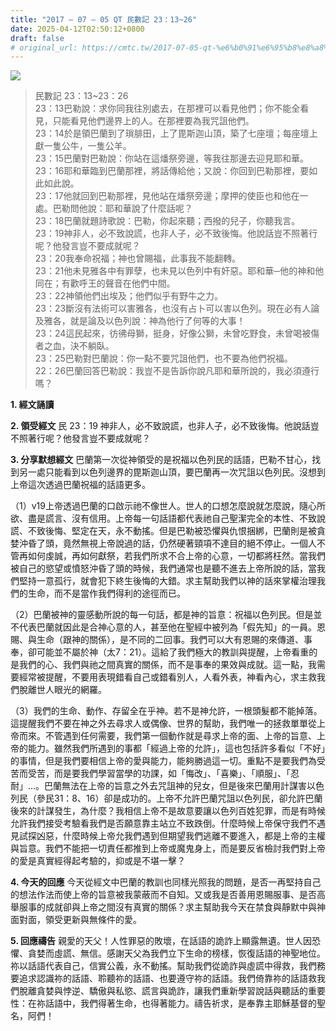 ```yaml
---
title: "2017 – 07 – 05 QT 民數記 23：13~26"
date: 2025-04-12T02:50:12+0800
draft: false
# original_url: https://cmtc.tw/2017-07-05-qt-%e6%b0%91%e6%95%b8%e8%a8%98-23%ef%bc%9a1326
---
```


![](/images/qt.jpg)
> 民數記 23：13\~23：26  
> 23：13巴勒說：求你同我往別處去，在那裡可以看見他們；你不能全看見，只能看見他們邊界上的人。在那裡要為我咒詛他們。  
> 23：14於是領巴蘭到了瑣腓田，上了毘斯迦山頂，築了七座壇；每座壇上獻一隻公牛，一隻公羊。  
> 23：15巴蘭對巴勒說：你站在這燔祭旁邊，等我往那邊去迎見耶和華。  
> 23：16耶和華臨到巴蘭那裡，將話傳給他；又說：你回到巴勒那裡，要如此如此說。  
> 23：17他就回到巴勒那裡，見他站在燔祭旁邊；摩押的使臣也和他在一處。巴勒問他說：耶和華說了什麼話呢？  
> 23：18巴蘭就題詩歌說：巴勒，你起來聽；西撥的兒子，你聽我言。  
> 23：19神非人，必不致說謊，也非人子，必不致後悔。他說話豈不照著行呢？他發言豈不要成就呢？  
> 23：20我奉命祝福；神也曾賜福，此事我不能翻轉。  
> 23：21他未見雅各中有罪孽，也未見以色列中有奸惡。耶和華─他的神和他同在；有歡呼王的聲音在他們中間。  
> 23：22神領他們出埃及；他們似乎有野牛之力。  
> 23：23斷沒有法術可以害雅各，也沒有占卜可以害以色列。現在必有人論及雅各，就是論及以色列說：神為他行了何等的大事！  
> 23：24這民起來，彷彿母獅，挺身，好像公獅，未曾吃野食，未曾喝被傷者之血，決不躺臥。  
> 23：25巴勒對巴蘭說：你一點不要咒詛他們，也不要為他們祝福。  
> 22：26巴蘭回答巴勒說：我豈不是告訴你說凡耶和華所說的，我必須遵行嗎？

**1. 經文誦讀**

**2. 領受經文**
民 23：19 神非人，必不致說謊，也非人子，必不致後悔。他說話豈不照著行呢？他發言豈不要成就呢？

**3. 分享默想經文**
巴蘭第一次從神領受的是祝福以色列民的話語，巴勒不甘心，找到另一處只能看到以色列邊界的毘斯迦山頂，要巴蘭再一次咒詛以色列民。沒想到上帝這次透過巴蘭祝福的話語更多。

（1）v19上帝透過巴蘭的口啟示祂不像世人。世人的口想怎麼說就怎麼說，隨心所欲、盡是謊言、沒有信用。上帝每一句話語都代表祂自己聖潔完全的本性、不致說謊、不致後悔、堅定在天，永不動搖。但是巴勒被恐懼與仇恨捆綁，巴蘭則是被貪婪沖昏了頭，竟然無視上帝說過的話，仍然硬著頸項不達目的絕不停止。一個人不管再如何虔誠，再如何獻祭，若我們所求不合上帝的心意，一切都將枉然。當我們被自己的慾望或憤怒沖昏了頭的時候，我們通常也是聽不進去上帝所說的話，當我們堅持一意孤行，就會犯下終生後悔的大錯。求主幫助我們以神的話來掌權治理我們的生命，而不是當作我們得利的途徑而已。

（2）巴蘭被神的靈感動所說的每一句話，都是神的旨意：祝福以色列民。但是並不代表巴蘭就因此是合神心意的人，甚至他在聖經中被列為「假先知」的一員。恩賜、與生命（跟神的關係），是不同的二回事。我們可以大有恩賜的來傳道、事奉，卻可能並不屬於神（太7：21）。這給了我們極大的教訓與提醒，上帝看重的是我們的心、我們與祂之間真實的關係，而不是事奉的果效與成就。這一點，我需要經常被提醒，不要用表現錯看自己或錯看別人，人看外表，神看內心，求主救我們脫離世人眼光的網羅。

（3）我們的生命、動作、存留全在乎神。若不是神允許，一根頭髮都不能掉落。這提醒我們不要在神之外去尋求人或偶像、世界的幫助，我們唯一的拯救單單從上帝而來。不管遇到任何需要，我們第一個動作就是尋求上帝的面、上帝的旨意、上帝的能力。雖然我們所遇到的事都「經過上帝的允許」，這也包括許多看似「不好」的事情，但是我們要相信上帝的愛與能力，能夠勝過這一切。重點不是要我們為受苦而受苦，而是要我們學習當學的功課，如「悔改」、「喜樂」、「順服」、「忍耐」…。巴蘭無法在上帝的旨意之外去咒詛神的兒女，但是後來巴蘭用計謀害以色列民（參民31：8、16）卻是成功的。上帝不允許巴蘭咒詛以色列民，卻允許巴蘭後來的計謀發生，為什麼？我相信上帝不是故意要讓以色列百姓犯罪，而是有時候允許我們接受考驗看我們是否願意靠主站立不致跌倒。什麼時候上帝保守我們不遇見試探凶惡，什麼時候上帝允我們遇到但期望我們逃離不要進入，都是上帝的主權與旨意。我們不能把一切責任都推到上帝或魔鬼身上，而是要反省檢討我們對上帝的愛是真實經得起考驗的，抑或是不堪一擊？

**4. 今天的回應**
今天從經文中巴蘭的教訓也同樣光照我的問題，是否一再堅持自己的想法作法而使上帝的旨意被我蒙蔽而不自知。又或我是否善用恩賜服事、是否高舉服事的成就卻與上帝之間沒有真實的關係？求主幫助我今天在禁食與靜默中與神面對面，領受更新與無條件的愛。

**5. 回應禱告**
親愛的天父！人性罪惡的敗壞，在話語的詭詐上顯露無遺。世人因恐懼、貪婪而虛謊、無信。感謝天父為我們立下生命的榜樣，恢復話語的神聖地位。祢以話語代表自己，信實公義，永不動搖。幫助我們從詭詐與虛謊中得救，我們務要追求認識祢的話語、聆聽祢的話語、也要遵守祢的話語。我們倚靠祢的話語救我們脫離貪婪與悖逆、驕傲與私慾、謊言與詭詐，讓我們重新學習說話與聽話的重要性：在祢話語中，我們得著生命，也得著能力。禱告祈求，是奉靠主耶穌基督的聖名，阿們！
